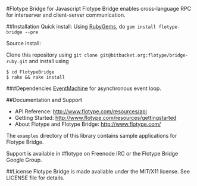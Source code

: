 #Flotype Bridge for Javascript
Flotype Bridge enables cross-language RPC for interserver and client-server communication.

##Installation
Quick install: Using [RubyGems](https://rubygems.org/), do `gem install flotype-bridge --pre`

Source install: 

Clone this repository using `git clone git@bitbucket.org:flotype/bridge-ruby.git` and install using 

    $ cd FlotypeBridge
    $ rake && rake install

###Dependencies
[EventMachine](http://rubyeventmachine.com/) for asynchronous event
loop.

##Documentation and Support
* API Reference: http://www.flotype.com/resources/api
* Getting Started: http://www.flotype.com/resources/gettingstarted
* About Flotype and Flotype Bridge: http://www.flotype.com/

The `examples` directory of this library contains sample applications for Flotype Bridge.

Support is available in #flotype on Freenode IRC or the Flotype Bridge Google Group.


##License
Flotype Bridge is made available under the MIT/X11 license. See LICENSE file for details.
